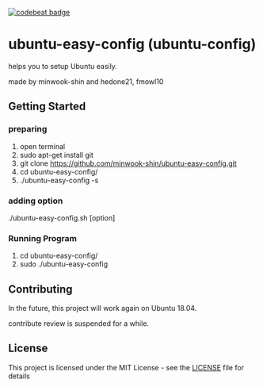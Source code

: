 [![codebeat badge](https://codebeat.co/badges/35845e4a-a488-49e6-ab7b-fb72dc891dde)](https://codebeat.co/projects/github-com-minwook-shin-ubuntu-easy-config)

# ubuntu-easy-config (ubuntu-config)
helps you to setup Ubuntu easily.

made by minwook-shin and hedone21, fmowl10

## Getting Started

### preparing 

1. open terminal
1. sudo apt-get install git
1. git clone https://github.com/minwook-shin/ubuntu-easy-config.git
1. cd ubuntu-easy-config/
1. ./ubuntu-easy-config -s

### adding option
./ubuntu-easy-config.sh [option]

### Running Program
1. cd ubuntu-easy-config/
2. sudo ./ubuntu-easy-config

## Contributing

In the future, this project will work again on Ubuntu 18.04.

contribute review is suspended for a while.

## License

This project is licensed under the MIT License - see the [LICENSE]( 
LICENSE) file for details